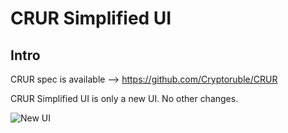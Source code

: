 CRUR Simplified UI
===================

Intro
-----
CRUR spec is available --> https://github.com/Cryptoruble/CRUR 

CRUR Simplified UI is only a new UI. No other changes. 

![New UI](https://github.com/bicypto/CRUR-Simplified-UI/blob/master/new_crur_wallet.PNG)

 







